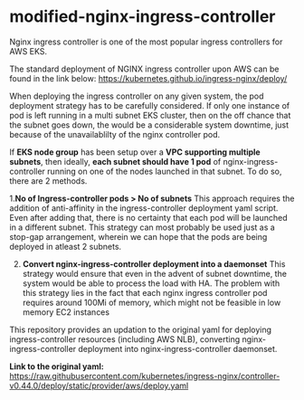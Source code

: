 # modified-nginx-ingress-controller

Nginx ingress controller is one of the most popular ingress controllers for AWS EKS.

The standard deployment of NGINX ingress controller upon AWS can be found in the link below:
https://kubernetes.github.io/ingress-nginx/deploy/

When deploying the ingress controller on any given system, the pod deployment strategy has to be carefully considered. If only one instance of pod is left running in a multi subnet EKS cluster, then on the off chance that the subnet goes down, the would be a considerable system downtime, just because of the unavailablilty of the nginx controller pod.

If **EKS node group** has been setup over a **VPC supporting multiple subnets**, then ideally, **each subnet should have 1 pod** of nginx-ingress-controller running on one of the nodes launched in that subnet. To do so, there are 2 methods. 

1.**No of Ingress-controller pods > No of subnets**
   This approach requires the addition of anti-affinity in the ingress-controller deployment yaml script. Even after adding that, there is no certainty that each pod will be          launched in a different subnet. This strategy can most probably be used just as a stop-gap arrangement, wherein we can hope that the pods are being deployed in atleast 2          subnets.
   
2. **Convert nginx-ingress-controller deployment into a daemonset**
   This strategy would ensure that even in the advent of subnet downtime, the system would be able to process the load with HA. 
   The problem with this strategy lies in the fact that each nginx ingress controller pod requires around 100Mi of memory, which might not be feasible in low memory EC2 instances 
   
This repository provides an updation to the original yaml for deploying ingress-controller resources (including AWS NLB), converting nginx-ingress-controller deployment into nginx-ingress-controller daemonset.

**Link to the original yaml:**
https://raw.githubusercontent.com/kubernetes/ingress-nginx/controller-v0.44.0/deploy/static/provider/aws/deploy.yaml
